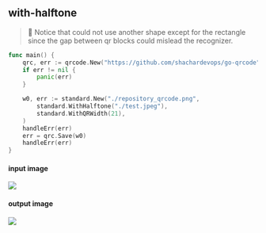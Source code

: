 ## with-halftone

> 🚧 Notice that could not use another shape except for the rectangle since
> the gap between qr blocks could mislead the recognizer.

```go
func main() {
	qrc, err := qrcode.New("https://github.com/shachardevops/go-qrcode")
	if err != nil {
		panic(err)
	}

	w0, err := standard.New("./repository_qrcode.png",
		standard.WithHalftone("./test.jpeg"),
		standard.WithQRWidth(21),
	)
	handleErr(err)
	err = qrc.Save(w0)
	handleErr(err)
}
```

#### input image

<img src="./test.jpeg">

#### output image

<img src="./halftone-qr.jpeg">